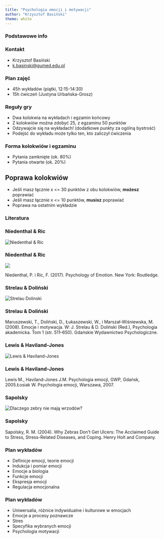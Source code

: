 ```yaml
---
title: "Psychologia emocji i motywacji"
author: "Krzysztof Basiński"
theme: white
---
```


### Podstawowe info

### Kontakt

- Krzysztof Basiński
- <k.basinski@gumed.edu.pl>

### Plan zajęć

- 45h wykładów (piątki, 12:15-14:30)
- 15h ćwiczeń (Justyna Urbańska-Grosz)

### Reguły gry

- Dwa kolokwia na wykładach i egzamin końcowy
- Z kolokwiów można zdobyć 25, z egzaminu 50 punktów
- Odzywajcie się na wykładach! (dodatkowe punkty za ogólną bystrość)
- Podejść do wykładu może tylko ten, kto zaliczył ćwiczenia

### Forma kolokwiów i egzaminu

- Pytania zamknięte (ok. 80%)
- Pytania otwarte (ok. 20%)

## Poprawa kolokwiów

- Jeśli masz łącznie x <= 30 punktów z obu kolokwiów, **możesz** poprawiać
- Jeśli masz łącznie x <= 10 punktów, **musisz** poprawiać
- Poprawa na ostatnim wykładzie

### Literatura

### Niedenthal & Ric

![Niedenthal & Ric](img/01_niedenthal_ric.png)

### Niedenthal & Ric

<img src="img/01_niedenthal_ric.png" />

Niedenthal, P. i Ric, F.  (2017). Psychology of Emotion. New York: Routledge.

### Strelau & Doliński

![Strelau Dolinski](img/01_strelau_dolinski.jpg)

### Strelau & Doliński

Maruszewski, T., Doliński, D., Łukaszewski, W., i Marszał-Wiśniewska, M. (2008). Emocje i motywacja. W: J. Strelau & D. Doliński (Red.), Psychologia akademicka. Tom 1 (str. 511–650). Gdańskie Wydawnictwo Psychologiczne.

### Lewis & Haviland-Jones

![Lewis & Haviland-Jones](img/01_lewis_haviland_jones.png)

### Lewis & Haviland-Jones

Lewis M., Haviland-Jones J.M. Psychologia emocji, GWP, Gdańsk, 2005.Łosiak W. Psychologia emocji, Warszawa, 2007.

### Sapolsky

<img src="img/01_sapolsky.jpg" alt="Dlaczego zebry nie mają wrzodów?">


### Sapolsky

Sapolsky, R. M. (2004). Why Zebras Don’t Get Ulcers: The Acclaimed Guide to Stress, Stress-Related Diseases, and Coping. Henry Holt and Company.

### Plan wykładów

- Definicje emocji, teorie emocji
- Indukcja i pomiar emocji
- Emocje a biologia
- Funkcje emocji
- Ekspresja emocji
- Regulacja emocjonalna

### Plan wykładów

- Uniwersalia, różnice indywidualne i kulturowe w emocjach
- Emocje a procesy poznawcze
- Stres
- Specyfika wybranych emocji
- Psychologia motywacji

